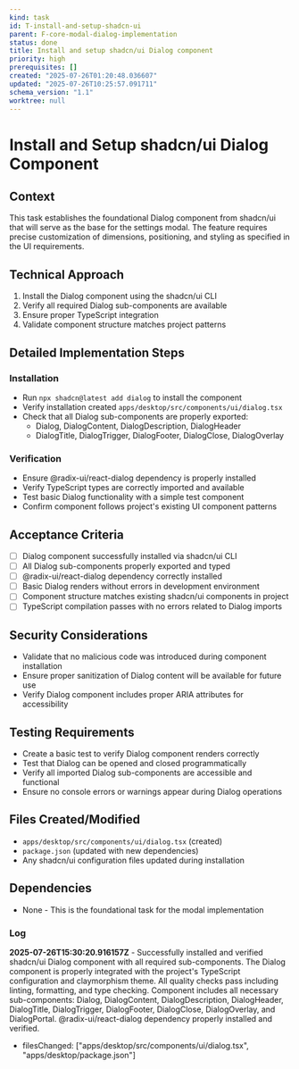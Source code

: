 ```yaml
---
kind: task
id: T-install-and-setup-shadcn-ui
parent: F-core-modal-dialog-implementation
status: done
title: Install and setup shadcn/ui Dialog component
priority: high
prerequisites: []
created: "2025-07-26T01:20:48.036607"
updated: "2025-07-26T10:25:57.091711"
schema_version: "1.1"
worktree: null
---
```


# Install and Setup shadcn/ui Dialog Component

## Context

This task establishes the foundational Dialog component from shadcn/ui that will serve as the base for the settings modal. The feature requires precise customization of dimensions, positioning, and styling as specified in the UI requirements.

## Technical Approach

1. Install the Dialog component using the shadcn/ui CLI
2. Verify all required Dialog sub-components are available
3. Ensure proper TypeScript integration
4. Validate component structure matches project patterns

## Detailed Implementation Steps

### Installation

- Run `npx shadcn@latest add dialog` to install the component
- Verify installation created `apps/desktop/src/components/ui/dialog.tsx`
- Check that all Dialog sub-components are properly exported:
  - Dialog, DialogContent, DialogDescription, DialogHeader
  - DialogTitle, DialogTrigger, DialogFooter, DialogClose, DialogOverlay

### Verification

- Ensure @radix-ui/react-dialog dependency is properly installed
- Verify TypeScript types are correctly imported and available
- Test basic Dialog functionality with a simple test component
- Confirm component follows project's existing UI component patterns

## Acceptance Criteria

- [ ] Dialog component successfully installed via shadcn/ui CLI
- [ ] All Dialog sub-components properly exported and typed
- [ ] @radix-ui/react-dialog dependency correctly installed
- [ ] Basic Dialog renders without errors in development environment
- [ ] Component structure matches existing shadcn/ui components in project
- [ ] TypeScript compilation passes with no errors related to Dialog imports

## Security Considerations

- Validate that no malicious code was introduced during component installation
- Ensure proper sanitization of Dialog content will be available for future use
- Verify Dialog component includes proper ARIA attributes for accessibility

## Testing Requirements

- Create a basic test to verify Dialog component renders correctly
- Test that Dialog can be opened and closed programmatically
- Verify all imported Dialog sub-components are accessible and functional
- Ensure no console errors or warnings appear during Dialog operations

## Files Created/Modified

- `apps/desktop/src/components/ui/dialog.tsx` (created)
- `package.json` (updated with new dependencies)
- Any shadcn/ui configuration files updated during installation

## Dependencies

- None - This is the foundational task for the modal implementation

### Log

**2025-07-26T15:30:20.916157Z** - Successfully installed and verified shadcn/ui Dialog component with all required sub-components. The Dialog component is properly integrated with the project's TypeScript configuration and claymorphism theme. All quality checks pass including linting, formatting, and type checking. Component includes all necessary sub-components: Dialog, DialogContent, DialogDescription, DialogHeader, DialogTitle, DialogTrigger, DialogFooter, DialogClose, DialogOverlay, and DialogPortal. @radix-ui/react-dialog dependency properly installed and verified.

- filesChanged: ["apps/desktop/src/components/ui/dialog.tsx", "apps/desktop/package.json"]

